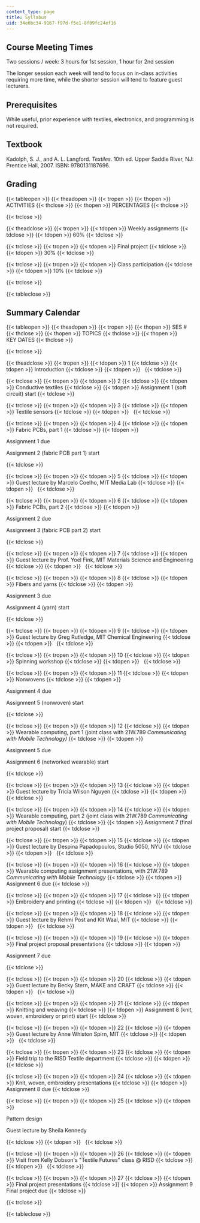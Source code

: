 ```yaml
---
content_type: page
title: Syllabus
uid: 34e6bc34-9167-f97d-f5e1-8f09fc24ef16
---
```


Course Meeting Times
--------------------

Two sessions / week: 3 hours for 1st session, 1 hour for 2nd session

The longer session each week will tend to focus on in-class activities requiring more time, while the shorter session will tend to feature guest lecturers.

Prerequisites
-------------

While useful, prior experience with textiles, electronics, and programming is not required.

Textbook
--------

Kadolph, S. J., and A. L. Langford. _Textiles_. 10th ed. Upper Saddle River, NJ: Prentice Hall, 2007. ISBN: 9780131187696.

Grading
-------

{{< tableopen >}}
{{< theadopen >}}
{{< tropen >}}
{{< thopen >}}
ACTIVITIES
{{< thclose >}}
{{< thopen >}}
PERCENTAGES
{{< thclose >}}

{{< trclose >}}

{{< theadclose >}}
{{< tropen >}}
{{< tdopen >}}
Weekly assignments
{{< tdclose >}}
{{< tdopen >}}
60%
{{< tdclose >}}

{{< trclose >}}
{{< tropen >}}
{{< tdopen >}}
Final project
{{< tdclose >}}
{{< tdopen >}}
30%
{{< tdclose >}}

{{< trclose >}}
{{< tropen >}}
{{< tdopen >}}
Class participation
{{< tdclose >}}
{{< tdopen >}}
10%
{{< tdclose >}}

{{< trclose >}}

{{< tableclose >}}

Summary Calendar
----------------

{{< tableopen >}}
{{< theadopen >}}
{{< tropen >}}
{{< thopen >}}
SES #
{{< thclose >}}
{{< thopen >}}
TOPICS
{{< thclose >}}
{{< thopen >}}
KEY DATES
{{< thclose >}}

{{< trclose >}}

{{< theadclose >}}
{{< tropen >}}
{{< tdopen >}}
1
{{< tdclose >}}
{{< tdopen >}}
Introduction
{{< tdclose >}}
{{< tdopen >}}
 
{{< tdclose >}}

{{< trclose >}}
{{< tropen >}}
{{< tdopen >}}
2
{{< tdclose >}}
{{< tdopen >}}
Conductive textiles
{{< tdclose >}}
{{< tdopen >}}
Assignment 1 (soft circuit) start
{{< tdclose >}}

{{< trclose >}}
{{< tropen >}}
{{< tdopen >}}
3
{{< tdclose >}}
{{< tdopen >}}
Textile sensors
{{< tdclose >}}
{{< tdopen >}}
 
{{< tdclose >}}

{{< trclose >}}
{{< tropen >}}
{{< tdopen >}}
4
{{< tdclose >}}
{{< tdopen >}}
Fabric PCBs, part 1
{{< tdclose >}}
{{< tdopen >}}


Assignment 1 due

Assignment 2 (fabric PCB part 1) start


{{< tdclose >}}

{{< trclose >}}
{{< tropen >}}
{{< tdopen >}}
5
{{< tdclose >}}
{{< tdopen >}}
Guest lecture by Marcelo Coelho, MIT Media Lab
{{< tdclose >}}
{{< tdopen >}}
 
{{< tdclose >}}

{{< trclose >}}
{{< tropen >}}
{{< tdopen >}}
6
{{< tdclose >}}
{{< tdopen >}}
Fabric PCBs, part 2
{{< tdclose >}}
{{< tdopen >}}


Assignment 2 due

Assignment 3 (fabric PCB part 2) start


{{< tdclose >}}

{{< trclose >}}
{{< tropen >}}
{{< tdopen >}}
7
{{< tdclose >}}
{{< tdopen >}}
Guest lecture by Prof. Yoel Fink, MIT Materials Science and Engineering
{{< tdclose >}}
{{< tdopen >}}
 
{{< tdclose >}}

{{< trclose >}}
{{< tropen >}}
{{< tdopen >}}
8
{{< tdclose >}}
{{< tdopen >}}
Fibers and yarns
{{< tdclose >}}
{{< tdopen >}}


Assignment 3 due

Assignment 4 (yarn) start


{{< tdclose >}}

{{< trclose >}}
{{< tropen >}}
{{< tdopen >}}
9
{{< tdclose >}}
{{< tdopen >}}
Guest lecture by Greg Rutledge, MIT Chemical Engineering
{{< tdclose >}}
{{< tdopen >}}
 
{{< tdclose >}}

{{< trclose >}}
{{< tropen >}}
{{< tdopen >}}
10
{{< tdclose >}}
{{< tdopen >}}
Spinning workshop
{{< tdclose >}}
{{< tdopen >}}
 
{{< tdclose >}}

{{< trclose >}}
{{< tropen >}}
{{< tdopen >}}
11
{{< tdclose >}}
{{< tdopen >}}
Nonwovens
{{< tdclose >}}
{{< tdopen >}}


Assignment 4 due

Assignment 5 (nonwoven) start


{{< tdclose >}}

{{< trclose >}}
{{< tropen >}}
{{< tdopen >}}
12
{{< tdclose >}}
{{< tdopen >}}
Wearable computing, part 1 (joint class with 21W.789 _Communicating with Mobile Technology)_
{{< tdclose >}}
{{< tdopen >}}


Assignment 5 due

Assignment 6 (networked wearable) start


{{< tdclose >}}

{{< trclose >}}
{{< tropen >}}
{{< tdopen >}}
13
{{< tdclose >}}
{{< tdopen >}}
Guest lecture by Tricia Wilson Nguyen
{{< tdclose >}}
{{< tdopen >}}
 
{{< tdclose >}}

{{< trclose >}}
{{< tropen >}}
{{< tdopen >}}
14
{{< tdclose >}}
{{< tdopen >}}
Wearable computing, part 2 (joint class with 21W.789 _Communicating with Mobile Technology_)
{{< tdclose >}}
{{< tdopen >}}
Assignment 7 (final project proposal) start
{{< tdclose >}}

{{< trclose >}}
{{< tropen >}}
{{< tdopen >}}
15
{{< tdclose >}}
{{< tdopen >}}
Guest lecture by Despina Papadopoulos, Studio 5050, NYU
{{< tdclose >}}
{{< tdopen >}}
 
{{< tdclose >}}

{{< trclose >}}
{{< tropen >}}
{{< tdopen >}}
16
{{< tdclose >}}
{{< tdopen >}}
Wearable computing assignment presentations, with 21W.789 _Communicating with Mobile Technology_
{{< tdclose >}}
{{< tdopen >}}
Assignment 6 due
{{< tdclose >}}

{{< trclose >}}
{{< tropen >}}
{{< tdopen >}}
17
{{< tdclose >}}
{{< tdopen >}}
Embroidery and printing
{{< tdclose >}}
{{< tdopen >}}
 
{{< tdclose >}}

{{< trclose >}}
{{< tropen >}}
{{< tdopen >}}
18
{{< tdclose >}}
{{< tdopen >}}
Guest lecture by Rehmi Post and Kit Waal, MIT
{{< tdclose >}}
{{< tdopen >}}
 
{{< tdclose >}}

{{< trclose >}}
{{< tropen >}}
{{< tdopen >}}
19
{{< tdclose >}}
{{< tdopen >}}
Final project proposal presentations
{{< tdclose >}}
{{< tdopen >}}


Assignment 7 due


{{< tdclose >}}

{{< trclose >}}
{{< tropen >}}
{{< tdopen >}}
20
{{< tdclose >}}
{{< tdopen >}}
Guest lecture by Becky Stern, MAKE and CRAFT
{{< tdclose >}}
{{< tdopen >}}
 
{{< tdclose >}}

{{< trclose >}}
{{< tropen >}}
{{< tdopen >}}
21
{{< tdclose >}}
{{< tdopen >}}
Knitting and weaving
{{< tdclose >}}
{{< tdopen >}}
Assignment 8 (knit, woven, embroidery or print) start
{{< tdclose >}}

{{< trclose >}}
{{< tropen >}}
{{< tdopen >}}
22
{{< tdclose >}}
{{< tdopen >}}
Guest lecture by Anne Whiston Spirn, MIT
{{< tdclose >}}
{{< tdopen >}}
 
{{< tdclose >}}

{{< trclose >}}
{{< tropen >}}
{{< tdopen >}}
23
{{< tdclose >}}
{{< tdopen >}}
Field trip to the RISD Textile department
{{< tdclose >}}
{{< tdopen >}}
 
{{< tdclose >}}

{{< trclose >}}
{{< tropen >}}
{{< tdopen >}}
24
{{< tdclose >}}
{{< tdopen >}}
Knit, woven, embroidery presentations
{{< tdclose >}}
{{< tdopen >}}
Assignment 8 due
{{< tdclose >}}

{{< trclose >}}
{{< tropen >}}
{{< tdopen >}}
25
{{< tdclose >}}
{{< tdopen >}}


Pattern design

Guest lecture by Sheila Kennedy


{{< tdclose >}}
{{< tdopen >}}
 
{{< tdclose >}}

{{< trclose >}}
{{< tropen >}}
{{< tdopen >}}
26
{{< tdclose >}}
{{< tdopen >}}
Visit from Kelly Dobson's "Textile Futures" class @ RISD
{{< tdclose >}}
{{< tdopen >}}
 
{{< tdclose >}}

{{< trclose >}}
{{< tropen >}}
{{< tdopen >}}
27
{{< tdclose >}}
{{< tdopen >}}
Final project presentations
{{< tdclose >}}
{{< tdopen >}}
Assignment 9 Final project due
{{< tdclose >}}

{{< trclose >}}

{{< tableclose >}}